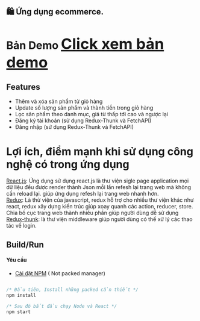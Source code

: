 ## 🛍️ Ứng dụng ecommerce.
# Bản Demo <a href="https://phongphamiuh.github.io/BookForStudent/" style="font-size: 40px">Click xem bản demo</a>

## Features
- Thêm và xóa sản phẩm từ giỏ hàng
- Update số lượng sản phẩm và thành tiền trong giỏ hàng
- Lọc sản phẩm theo danh mục, giá từ thấp tới cao và ngược lại
- Đăng ký tài khoản (sử dụng Redux-Thunk và FetchAPI)
- Đăng nhập (sử dụng Redux-Thunk và FetchAPI)

# Lợi ích, điểm mạnh khi sử dụng công nghệ có trong ứng dụng
[React.js](https://reactjs.org/docs/getting-started.html): Ứng dụng sử dụng react.js là thư viện sigle page application mọi dữ liệu đều được render thành Json mỗi lần refesh lại trang web mà không cần reload lại. giúp ứng dụng refesh lại trang web nhanh hơn. <br/>
[Redux](https://redux.js.org/introduction/getting-started): Là thử viện của javascript, redux hỗ trợ cho nhiều thư viện khác như react, redux xây dựng kiến trúc giúp xoay quanh các action, reducer, store. Chia bố cục trang web thành nhiều phần giúp người dùng dễ sử dụng <br/>
[Redux-thunk](https://github.com/reduxjs/redux-thunk): là thư viện middleware giúp người dùng có thể xử lý các thao tác về login.

## Build/Run
#### Yêu cầu
- [Cài đặt NPM]( https://nodejs.org/en/download/) ( Not packed manager)

```javascript

/* Đầu tiên, Install những packed cần thiết */
npm install

/* Sau đó bắt đầu chạy Node và React */
npm start

```


